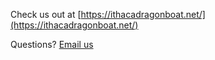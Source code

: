 Check us out at [https://ithacadragonboat.net/](https://ithacadragonboat.net/)

Questions? [Email us](mailto:hello@ithacadragonboat.net)